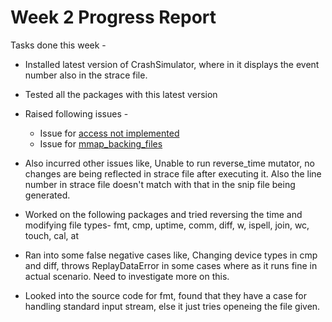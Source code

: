 # Week 2 Progress Report

Tasks done this week - 

* Installed latest version of CrashSimulator, where in it displays the event number also in the strace file.

* Tested all the packages with this latest version

* Raised following issues -
  * Issue for [access not implemented](https://github.com/pkmoore/rrapper/issues/56)
  * Issue for [mmap_backing_files](https://github.com/pkmoore/rrapper/issues/55)
  
* Also incurred other issues like,
  Unable to run reverse_time mutator, no changes are being reflected in strace file after executing it.
  Also the line number in strace file doesn't match with that in the snip file being generated.
  
* Worked on the following packages and tried reversing the time and modifying file types- 
  fmt, cmp,	uptime, comm,	diff,	w, ispell,	join, wc,	touch, cal,	at	 
  
* Ran into some false negative cases like,
  Changing device types in cmp and diff, throws ReplayDataError in some cases where as it runs fine in actual scenario. Need to investigate more on this.

* Looked into the source code for fmt, found that they have a case for handling standard input stream, else it just tries openeing the file given.

  
  
